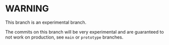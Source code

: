 # WARNING

This branch is an experimental branch.


The commits on this branch will be very experimental and are guaranteed to not work on production, see `main` or `prototype` branches.
